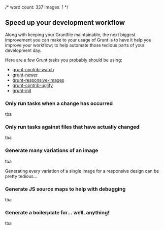 /*
	word count: 337
	images: 1
*/

## Speed up your development workflow

Along with keeping your Gruntfile maintainable, the next biggest improvement you can make to your usage of Grunt is to have it help you improve your workflow; to help automate those tedious parts of your development day.

Here are a few Grunt tasks you probably should be using:

- [grunt-contrib-watch](https://github.com/gruntjs/grunt-contrib-watch)
- [grunt-newer](https://github.com/tschaub/grunt-newer)
- [grunt-responsive-images](https://github.com/andismith/grunt-responsive-images)
- [grunt-contrib-uglify](https://github.com/gruntjs/grunt-contrib-uglify)
- [grunt-init](http://gruntjs.com/project-scaffolding)

### Only run tasks when a change has occurred

tba

### Only run tasks against files that have actually changed

tba

### Generate many variations of an image

tba

Generating every variation of a single image for a responsive design can be pretty tedious...

### Generate JS source maps to help with debugging

tba

### Generate a boilerplate for... well, anything!

tba
